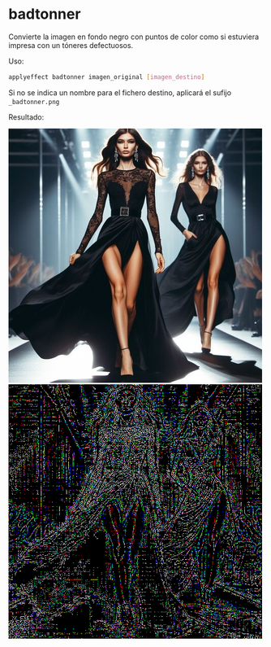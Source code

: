 # badtonner

Convierte la imagen en fondo negro con puntos de color como si estuviera impresa con un tóneres defectuosos.

Uso:

``` sh
applyeffect badtonner imagen_original [imagen_destino]
```

Si no se indica un nombre para el fichero destino, aplicará el sufijo `_badtonner.png`

Resultado:

![imagen original](../../images/image.jpg)
![badtonner](../../images/image_badtonner.png)
